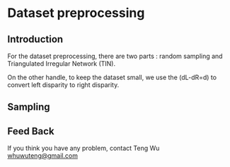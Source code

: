# Dataset preprocessing

## Introduction

For the dataset preprocessing, there are two parts : random sampling and Triangulated Irregular Network (TIN).

On the other handle, to keep the dataset small, we use the (dL-dR=d) to convert left disparity to right disparity.

## Sampling




## Feed Back

If you think you have any problem, contact Teng Wu <whuwuteng@gmail.com>
